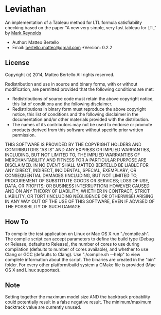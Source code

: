 # Leviathan
An implementation of a Tableau method for LTL formula satisfiability checking based on the paper "A new very simple, very fast tableau for LTL" by [Mark Reynolds](http://www.csse.uwa.edu.au/~mark/)

* Author: Matteo Bertello
* Email: bertello.matteo@gmail.com
*Version: 0.2.2

## License
Copyright (c) 2014, Matteo Bertello
All rights reserved.

Redistribution and use in source and binary forms, with or without
modification, are permitted provided that the following conditions are met:
* Redistributions of source code must retain the above copyright
      notice, this list of conditions and the following disclaimer.
* Redistributions in binary form must reproduce the above copyright
      notice, this list of conditions and the following disclaimer in the
      documentation and/or other materials provided with the distribution.
* The names of its contributors may not be used to endorse or promote products
      derived from this software without specific prior written permission.

THIS SOFTWARE IS PROVIDED BY THE COPYRIGHT HOLDERS AND CONTRIBUTORS "AS IS" AND
ANY EXPRESS OR IMPLIED WARRANTIES, INCLUDING, BUT NOT LIMITED TO, THE IMPLIED
WARRANTIES OF MERCHANTABILITY AND FITNESS FOR A PARTICULAR PURPOSE ARE
DISCLAIMED. IN NO EVENT SHALL MATTEO BERTELLO BE LIABLE FOR ANY
DIRECT, INDIRECT, INCIDENTAL, SPECIAL, EXEMPLARY, OR CONSEQUENTIAL DAMAGES
(INCLUDING, BUT NOT LIMITED TO, PROCUREMENT OF SUBSTITUTE GOODS OR SERVICES;
LOSS OF USE, DATA, OR PROFITS; OR BUSINESS INTERRUPTION) HOWEVER CAUSED AND
ON ANY THEORY OF LIABILITY, WHETHER IN CONTRACT, STRICT LIABILITY, OR TORT
(INCLUDING NEGLIGENCE OR OTHERWISE) ARISING IN ANY WAY OUT OF THE USE OF THIS
SOFTWARE, EVEN IF ADVISED OF THE POSSIBILITY OF SUCH DAMAGE.

## How To
To compile the test application on Linux or Mac OS X run "./compile.sh".
The compile script can accept parameters to define the build type (Debug or Release, defaults to Release), the number of cores to use during compilation (defaults to number of cores available), and whether to use Clang or GCC (defaults to Clang).
Use "./compile.sh --help" to view  complete information about the script.
The binaries are created in the "bin" folder.
For every other platform/build system a CMake file is provided (Mac OS X and Linux supported).

## Note
Setting together the maximum model size AND the backtrack probability could potentially result in a false negative result.
The minimum/maximum backtrack value are currently unused.
